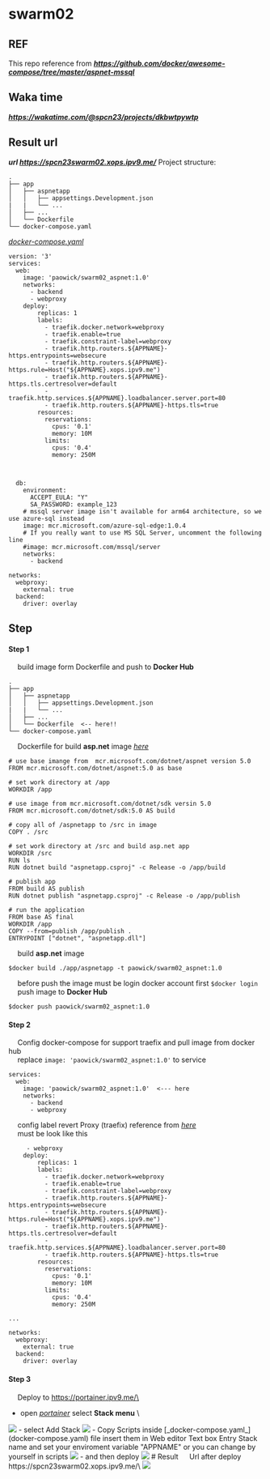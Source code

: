 # swarm02

## REF
This repo reference from ***https://github.com/docker/awesome-compose/tree/master/aspnet-mssql***
## Waka time
***https://wakatime.com/@spcn23/projects/dkbwtpywtp***
## Result url
***url https://spcn23swarm02.xops.ipv9.me/***
Project structure:
```
.
├── app
│   ├── aspnetapp
│   │   ├── appsettings.Development.json
|   |   └── ...
│   ├── ...
│   └── Dockerfile
└── docker-compose.yaml
```
[_docker-compose.yaml_](docker-compose.yaml)

```
version: '3'
services:
  web:
    image: 'paowick/swarm02_aspnet:1.0'
    networks: 
      - backend
      - webproxy
    deploy:
        replicas: 1
        labels:
          - traefik.docker.network=webproxy
          - traefik.enable=true
          - traefik.constraint-label=webproxy
          - traefik.http.routers.${APPNAME}-https.entrypoints=websecure
          - traefik.http.routers.${APPNAME}-https.rule=Host("${APPNAME}.xops.ipv9.me")
          - traefik.http.routers.${APPNAME}-https.tls.certresolver=default
          - traefik.http.services.${APPNAME}.loadbalancer.server.port=80
          - traefik.http.routers.${APPNAME}-https.tls=true
        resources:
          reservations:
            cpus: '0.1'
            memory: 10M
          limits:
            cpus: '0.4'
            memory: 250M



  db:
    environment:
      ACCEPT_EULA: "Y"
      SA_PASSWORD: example_123
    # mssql server image isn't available for arm64 architecture, so we use azure-sql instead
    image: mcr.microsoft.com/azure-sql-edge:1.0.4
    # If you really want to use MS SQL Server, uncomment the following line
    #image: mcr.microsoft.com/mssql/server
    networks: 
      - backend
      
networks:
  webproxy:
    external: true
  backend:
    driver: overlay

```
## Step

#### Step  1
&emsp; build image form Dockerfile and push to **Docker Hub**

```
.
├── app
│   ├── aspnetapp
│   │   ├── appsettings.Development.json
|   |   └── ...
│   ├── ...
│   └── Dockerfile  <-- here!!
└── docker-compose.yaml
```
 
&emsp; Dockerfile for build **asp.net** image [_here_](/app/aspnetapp/Dockerfile)
```
# use base imange from  mcr.microsoft.com/dotnet/aspnet version 5.0
FROM mcr.microsoft.com/dotnet/aspnet:5.0 as base

# set work directory at /app
WORKDIR /app

# use image from mcr.microsoft.com/dotnet/sdk versin 5.0
FROM mcr.microsoft.com/dotnet/sdk:5.0 AS build

# copy all of /aspnetapp to /src in image 
COPY . /src

# set work directory at /src and build asp.net app
WORKDIR /src
RUN ls
RUN dotnet build "aspnetapp.csproj" -c Release -o /app/build

# publish app
FROM build AS publish
RUN dotnet publish "aspnetapp.csproj" -c Release -o /app/publish

# run the application
FROM base AS final
WORKDIR /app
COPY --from=publish /app/publish .
ENTRYPOINT ["dotnet", "aspnetapp.dll"]
```
&emsp; build **asp.net** image
```
$docker build ./app/aspnetapp -t paowick/swarm02_aspnet:1.0
```
&emsp; before push the image must be login docker account first ``` $docker login ```\
&emsp; push image to **Docker Hub**
```
$docker push paowick/swarm02_aspnet:1.0
```
#### Step 2
&emsp; Config docker-compose for support traefix and pull image from docker hub\
&emsp; replace ```image: 'paowick/swarm02_aspnet:1.0'``` to service
```
services:
  web:
    image: 'paowick/swarm02_aspnet:1.0'  <--- here
    networks: 
      - backend
      - webproxy
```
&emsp; config label revert Proxy (traefix) reference from [_here_](https://github.com/pitimon/Hello0910/blob/main/docker-compose.yml)\
&emsp; must be look like this
```
     - webproxy
    deploy:
        replicas: 1
        labels:
          - traefik.docker.network=webproxy
          - traefik.enable=true
          - traefik.constraint-label=webproxy
          - traefik.http.routers.${APPNAME}-https.entrypoints=websecure
          - traefik.http.routers.${APPNAME}-https.rule=Host("${APPNAME}.xops.ipv9.me")
          - traefik.http.routers.${APPNAME}-https.tls.certresolver=default
          - traefik.http.services.${APPNAME}.loadbalancer.server.port=80
          - traefik.http.routers.${APPNAME}-https.tls=true
        resources:
          reservations:
            cpus: '0.1'
            memory: 10M
          limits:
            cpus: '0.4'
            memory: 250M

...

networks:
  webproxy:
    external: true
  backend:
    driver: overlay
```

#### Step 3
&emsp; Deploy to https://portainer.ipv9.me/\
- open [_portainer_](https://portainer.ipv9.me/) select **Stack menu**  \
<img src="./image/stack.jpg">
- select Add Stack
<img src="./image/addstack.jpg">
- Copy Scripts inside [_docker-compose.yaml_](docker-compose.yaml) file insert them in Web editor Text box Entry Stack name and set your enviroment variable "APPNAME" or you can change by yourself in scripts
<img src="./image/cp.jpg">
- and then deploy
<img src="./image/deploy.jpg">
# Result 
&emsp; Url after deploy https://spcn23swarm02.xops.ipv9.me/\
<img src="./image/result.jpg">
